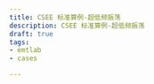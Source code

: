 ```yaml
---
title: CSEE 标准算例-超低频振荡
description: CSEE 标准算例-超低频振荡
draft: true
tags:
- emtlab
- cases

---
```


<!-- import DocCardList from '@theme/DocCardList';

<DocCardList /> -->